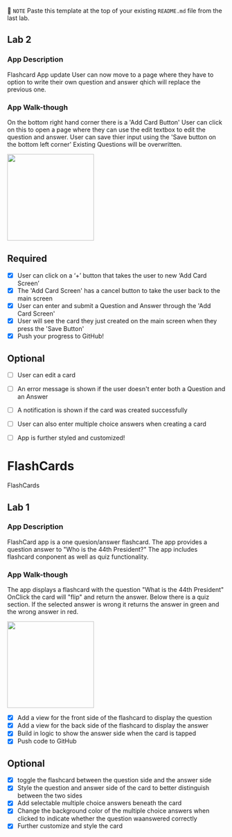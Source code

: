 📝 `NOTE` Paste this template at the top of your existing `README.md` file from the last lab.

## Lab 2

### App Description
Flashcard App update User can now move to a page where they have to option to write their own question and answer qhich will replace the previous one.

### App Walk-though
On the bottom right hand corner there is a 'Add Card Button' User can click on this to open a page where they can use the edit textbox to edit the question and answer. User can save thier input using the 'Save button on the bottom left corner' Existing Questions will be overwritten. 

<img src= http://g.recordit.co/YXFlwvy8Q8.gif width=200><br>



## Required
- [x] User can click on a ‘+’ button that takes the user to new ‘Add Card Screen’
- [x] The 'Add Card Screen' has a cancel button to take the user back to the main screen
- [x] User can enter and submit a Question and Answer through the 'Add Card Screen'
- [x] User will see the card they just created on the main screen when they press the 'Save Button'
- [x] Push your progress to GitHub!

## Optional
- [ ] User can edit a card
- [ ] An error message is shown if the user doesn't enter both a Question and an Answer
- [ ] A notification is shown if the card was created successfully
- [ ] User can also enter multiple choice answers when creating a card
- [ ] App is further styled and customized!





# FlashCards
FlashCards

## Lab 1

### App Description
FlashCard app is a one quesion/answer flashcard. The app provides a question answer to "Who is the 44th President?" The app includes flashcard conponent as well as quiz functionality.  

### App Walk-though
The app displays a flashcard with the question "What is the 44th President" OnClick the card will "flip" and return the answer. Below there is a quiz section. If the selected answer is wrong it returns the answer in green and the wrong answer in red.

<img src= https://recordit.co/1UApA6EOsi.gif width=200><br>

- [x] Add a view for the front side of the flashcard to display the question
- [x] Add a view for the back side of the flashcard to display the answer
- [x] Build in logic to show the answer side when the card is tapped
- [x] Push code to GitHub
## Optional
- [x] toggle the flashcard between the question side and the answer side
- [x] Style the question and answer side of the card to better distinguish between the two sides
- [x] Add selectable multiple choice answers beneath the card
- [x] Change the background color of the multiple choice answers when clicked to indicate whether the question waanswered correctly
- [x] Further customize and style the card